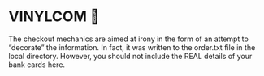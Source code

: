 # VINYLCOM 💽
The checkout mechanics are aimed at irony in the form of an attempt to “decorate” the information. In fact, it was written to the order.txt file in the local directory. However, you should not include the REAL details of your bank cards here.
